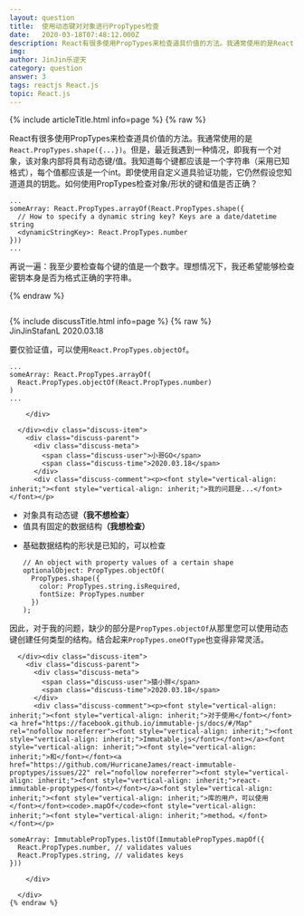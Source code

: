 ```yaml
---
layout: question
title:  使用动态键对对象进行PropTypes检查
date:   2020-03-18T07:48:12.000Z
description: React有很多使用PropTypes来检查道具价值的方法。我通常使用的是React.PropTypes.shape({...})。但是，最近我遇到一种情...
img: 
author: JinJin乐逆天
category: question
answer: 3
tags: reactjs React.js
topic: React.js
---
```

<div class="article-root">
  <div class="article">
    {% include articleTitle.html info=page %}
    {% raw %}
    <div class="article-content"><p><font style="vertical-align: inherit;"><font style="vertical-align: inherit;">React有很多使用PropTypes来检查道具价值的方法。</font><font style="vertical-align: inherit;">我通常使用的是</font></font><code>React.PropTypes.shape({...})</code><font style="vertical-align: inherit;"><font style="vertical-align: inherit;">。</font><font style="vertical-align: inherit;">但是，最近我遇到一种情况，即我有一个对象，该对象内部将具有动态键/值。</font><font style="vertical-align: inherit;">我知道每个键都应该是一个字符串（采用已知格式），每个值都应该是一个int。</font><font style="vertical-align: inherit;">即使使用自定义道具验证功能，它仍然假设您知道道具的钥匙。</font><font style="vertical-align: inherit;">如何使用PropTypes检查对象/形状的键和值是否正确？</font></font></p>

<pre><code>...<font></font>
someArray: React.PropTypes.arrayOf(React.PropTypes.shape({<font></font>
  // How to specify a dynamic string key? Keys are a date/datetime string<font></font>
  &lt;dynamicStringKey&gt;: React.PropTypes.number<font></font>
}))<font></font>
...<font></font>
</code></pre>

<p><font style="vertical-align: inherit;"><font style="vertical-align: inherit;">再说一遍：我至少要检查每个键的值是一个数字。</font><font style="vertical-align: inherit;">理想情况下，我还希望能够检查密钥本身是否为格式正确的字符串。</font></font></p></div>
    {% endraw %}
  </div>
  <p style="height: 0;width:0;overflow: hidden;"> 第2036篇《使用动态键对对象进行PropTypes检查》来自Winter(https://github.com/aiyld/aiyld.github.io)的站点</p>
  <div class="discuss-wrapper">
    {% include discussTitle.html info=page %}
    {% raw %}
    <div class="discuss-item">
        <div class="discuss-parent">
          <div class="discuss-meta">
            <span class="discuss-user">JinJinStafanL</span>
            <span class="discuss-time">2020.03.18</span>
          </div>
          <div class="discuss-comment"><p><font style="vertical-align: inherit;"><font style="vertical-align: inherit;">要仅验证值，可以使用</font></font><code>React.PropTypes.objectOf</code><font style="vertical-align: inherit;"><font style="vertical-align: inherit;">。</font></font></p>

<pre><code>...<font></font>
someArray: React.PropTypes.arrayOf(<font></font>
  React.PropTypes.objectOf(React.PropTypes.number)<font></font>
)<font></font>
...<font></font>
</code></pre></div>
        </div>
        
      </div><div class="discuss-item">
        <div class="discuss-parent">
          <div class="discuss-meta">
            <span class="discuss-user">小哥GO</span>
            <span class="discuss-time">2020.03.18</span>
          </div>
          <div class="discuss-comment"><p><font style="vertical-align: inherit;"><font style="vertical-align: inherit;">我的问题是...</font></font></p>

<ul>
<li><font style="vertical-align: inherit;"><font style="vertical-align: inherit;">对象具有动态键</font></font><strong><font style="vertical-align: inherit;"><font style="vertical-align: inherit;">（我不想检查）</font></font></strong></li>
<li><font style="vertical-align: inherit;"><font style="vertical-align: inherit;">值具有固定的数据结构</font></font><strong><font style="vertical-align: inherit;"><font style="vertical-align: inherit;">（我想检查）</font></font></strong></li>
<li><p><font style="vertical-align: inherit;"><font style="vertical-align: inherit;">基础数据结构的形状是已知的，可以检查</font></font></p>

<pre><code>// An object with property values of a certain shape<font></font>
optionalObject: PropTypes.objectOf(<font></font>
  PropTypes.shape({<font></font>
    color: PropTypes.string.isRequired,<font></font>
    fontSize: PropTypes.number<font></font>
  })<font></font>
);<font></font>
</code></pre></li>
</ul>

<p><font style="vertical-align: inherit;"><font style="vertical-align: inherit;">因此，对于我的问题，缺少的部分是</font></font><code>PropTypes.objectOf</code><font style="vertical-align: inherit;"><font style="vertical-align: inherit;">从那里您可以使用动态键创建任何类型的结构。</font><font style="vertical-align: inherit;">结合起来</font></font><code>PropTypes.oneOfType</code><font style="vertical-align: inherit;"><font style="vertical-align: inherit;">也变得非常灵活。</font></font></p></div>
        </div>
        
      </div><div class="discuss-item">
        <div class="discuss-parent">
          <div class="discuss-meta">
            <span class="discuss-user">猿小胖</span>
            <span class="discuss-time">2020.03.18</span>
          </div>
          <div class="discuss-comment"><p><font style="vertical-align: inherit;"><font style="vertical-align: inherit;">对于使用</font></font><a href="https://facebook.github.io/immutable-js/docs/#/Map" rel="nofollow noreferrer"><font style="vertical-align: inherit;"><font style="vertical-align: inherit;">Immutable.js</font></font></a><font style="vertical-align: inherit;"><font style="vertical-align: inherit;">和</font></font><a href="https://github.com/HurricaneJames/react-immutable-proptypes/issues/22" rel="nofollow noreferrer"><font style="vertical-align: inherit;"><font style="vertical-align: inherit;">react-immutable-proptypes</font></font></a><font style="vertical-align: inherit;"><font style="vertical-align: inherit;">库的用户，可以使用</font></font><code>.mapOf</code><font style="vertical-align: inherit;"><font style="vertical-align: inherit;">method。</font></font></p>

<pre><code>someArray: ImmutablePropTypes.listOf(ImmutablePropTypes.mapOf({<font></font>
  React.PropTypes.number, // validates values<font></font>
  React.PropTypes.string, // validates keys<font></font>
}))<font></font>
</code></pre></div>
        </div>
        
      </div>
    {% endraw %}
  </div>
<div>
